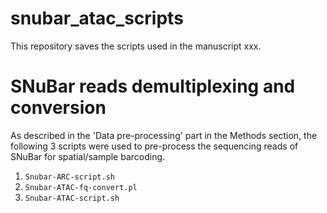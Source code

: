 # snubar_atac_scripts

This repository saves the scripts used in the manuscript xxx. 

# SNuBar reads demultiplexing and conversion

As described in the 'Data pre-processing' part in the Methods section, the following 3 scripts were used to pre-process the sequencing reads of SNuBar for spatial/sample barcoding.

1. `Snubar-ARC-script.sh`
2. `Snubar-ATAC-fq-convert.pl`
2. `Snubar-ATAC-script.sh`
